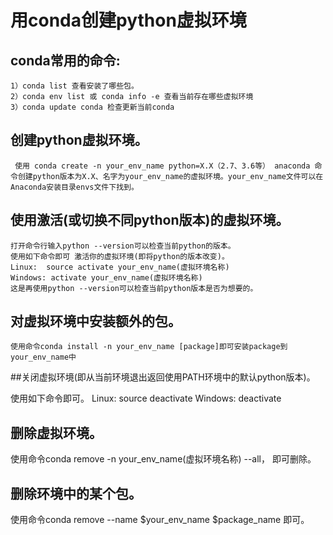 # 用conda创建python虚拟环境

## conda常用的命令:

    1）conda list 查看安装了哪些包。
    2）conda env list 或 conda info -e 查看当前存在哪些虚拟环境
    3）conda update conda 检查更新当前conda

## 创建python虚拟环境。

     使用 conda create -n your_env_name python=X.X（2.7、3.6等） anaconda 命令创建python版本为X.X、名字为your_env_name的虚拟环境。your_env_name文件可以在Anaconda安装目录envs文件下找到。

## 使用激活(或切换不同python版本)的虚拟环境。

    打开命令行输入python --version可以检查当前python的版本。
    使用如下命令即可 激活你的虚拟环境(即将python的版本改变)。
    Linux:  source activate your_env_name(虚拟环境名称)
    Windows: activate your_env_name(虚拟环境名称)
    这是再使用python --version可以检查当前python版本是否为想要的。

## 对虚拟环境中安装额外的包。

    使用命令conda install -n your_env_name [package]即可安装package到your_env_name中

##关闭虚拟环境(即从当前环境退出返回使用PATH环境中的默认python版本)。

   使用如下命令即可。
   Linux: source deactivate
   Windows: deactivate

## 删除虚拟环境。

   使用命令conda remove -n your_env_name(虚拟环境名称) --all， 即可删除。
## 删除环境中的某个包。

   使用命令conda remove --name $your_env_name  $package_name 即可。